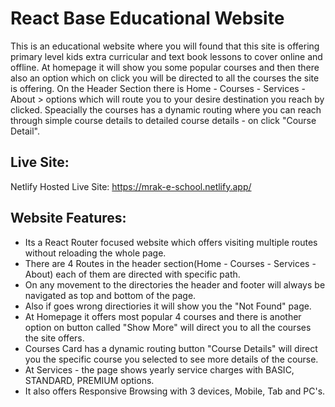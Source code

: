 # React Base Educational Website

This is an educational website where you will found that this site is offering primary level kids extra curricular and text book lessons to cover online and offline. At homepage it will show you some popular courses and then there also an option which on click you will be directed to all the courses the site is offering. On the Header Section there is Home - Courses - Services - About > options which will route you to your desire destination you reach by clicked. Speacially the courses has a dynamic routing where you can reach through simple course details to detailed course details - on click "Course Detail".

## Live Site:
Netlify Hosted Live Site: https://mrak-e-school.netlify.app/

## Website Features:
* Its a React Router focused website which offers visiting multiple routes without reloading the whole page.
* There are 4 Routes in the header section(Home - Courses - Services - About) each of them are directed with specific path.
* On any movement to the directories the header and footer will always be navigated as top and bottom of the page.
* Also if goes wrong directiories it will show you the "Not Found" page.
* At Homepage it offers most popular 4 courses and there is another option on button called "Show More" will direct you to all the courses the site offers.
* Courses Card has a dynamic routing button "Course Details" will direct you the specific course you selected to see more details of the course.
* At Services - the page shows yearly service charges with BASIC, STANDARD, PREMIUM options.
* It also offers Responsive Browsing with 3 devices, Mobile, Tab and PC's.